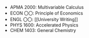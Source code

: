 - APMA 2000: Multivariable Calculus
- ECON 〇〇: Principle of Economics
- ENGL 〇〇: [[University Writing]]
- PHYS 1600: Accelerated Physics
- CHEM 1403: General Chemistry